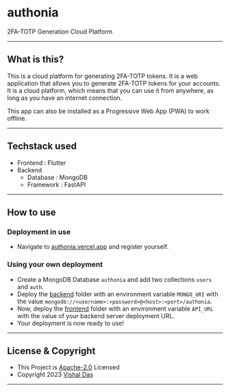 # authonia

2FA-TOTP Generation Cloud Platform

---

## What is this?

This is a cloud platform for generating 2FA-TOTP tokens. It is a web application that allows you to generate 2FA-TOTP tokens for your accounts. It is a cloud platform, which means that you can use it from anywhere, as long as you have an internet connection.

This app can also be installed as a Progressive Web App (PWA) to work offline.

---

## Techstack used

- Frontend : Flutter
- Backend
  - Database : MongoDB
  - Framework : FastAPI

---

## How to use

### Deployment in use

- Navigate to [authonia.vercel.app](https://authonia.vercel.app) and register yourself.

### Using your own deployment

- Create a MongoDB Database `authonia` and add two collections `users` and `auth`.
- Deploy the [backend](./backend/) folder with an environment variable `MONGO_URI` with the value `mongodb://<username>:<password>@<host>:<port>/authonia`.
- Now, deploy the [frontend](./frontend/) folder with an environment variable `API_URL` with the value of your backend server deployment URL.
- Your deployment is now ready to use!

---

## License & Copyright

- This Project is [Apache-2.0](./LICENSE) Licensed
- Copyright 2023 [Vishal Das](https://github.com/dvishal485)

---
